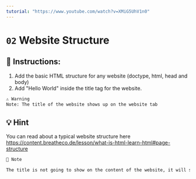 ```yaml
---
tutorial: "https://www.youtube.com/watch?v=XMiG5UhV1n0"
---
```

# `02` Website Structure

## 📝 Instructions:

1. Add the basic HTML structure for any website (doctype, html, head and body)
2. Add "Hello World" inside the title tag for the website.

```md
⚠️️️️ Warning
Note: The title of the website shows up on the website tab
```

## 💡 Hint

You can read about a typical website structure here
https://content.breatheco.de/lesson/what-is-html-learn-html#page-structure

```txt
📎 Note

The title is not going to show on the content of the website, it will show on the browser tab.
```
